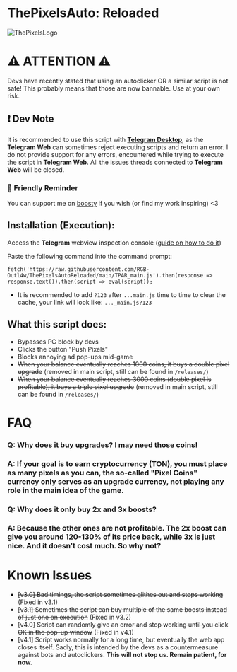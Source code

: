 # ThePixelsAuto: Reloaded
![ThePixelsLogo](https://mirror.xyz/_next/image?url=https%3A%2F%2Fimages.mirror-media.xyz%2Fpublication-images%2FmeaTxrGmWq8Yt_3FTIsoH.png&w=3840&q=75)

# ⚠️ ATTENTION ⚠️
Devs have recently stated that using an autoclicker OR a similar script is not safe! This probably means that those are now bannable. Use at your own risk.

## ❗ Dev Note
It is recommended to use this script with [**Telegram Desktop**](https://desktop.telegram.org/), as the **Telegram Web** can sometimes reject executing scripts and return an error. I do not provide support for any errors, encountered while trying to execute the script in **Telegram Web**. All the issues threads connected to **Telegram Web** will be closed.

### 💖 Friendly Reminder
You can support me on [boosty](https://boosty.to/rgboutlaw) if you wish (or find my work inspiring) <3

## Installation (Execution):
Access the **Telegram** webview inspection console ([guide on how to do it](https://telegra.ph/How-to-open-webview-inspecting-window-console-03-23))

Paste the following command into the command prompt:

```fetch('https://raw.githubusercontent.com/RGB-Outl4w/ThePixelsAutoReloaded/main/TPAR_main.js').then(response => response.text()).then(script => eval(script));```

* It is recommended to add `?123` after `...main.js` time to time to clear the cache, your link will look like: `..._main.js?123`

## What this script does:
* Bypasses PC block by devs
* Clicks the button "Push Pixels"
* Blocks annoying ad pop-ups mid-game
* ~~When your balance eventually reaches 1000 coins, it buys a double pixel upgrade~~ (removed in main script, still can be found in `/releases/`)
* ~~When your balance eventually reaches 3000 coins (double pixel is profitable), it buys a triple pixel upgrade~~ (removed in main script, still can be found in `/releases/`)

# FAQ

### Q: Why does it buy upgrades? I may need those coins!
### A: If your goal is to earn cryptocurrency (TON), you must place as many pixels as you can, the so-called "Pixel Coins" currency only serves as an upgrade currency, not playing any role in the main idea of the game.

### Q: Why does it only buy 2x and 3x boosts?
### A: Because the other ones are not profitable. The 2x boost can give you around 120-130% of its price back, while 3x is just nice. And it doesn't cost much. So why not?

# Known Issues
* ~~[v3.0] Bad timings, the script sometimes glithes out and stops working~~ (Fixed in v3.1)
* ~~[v3.1] Sometimes the script can buy multiple of the same boosts instead of just one on execution~~ (Fixed in v3.2)
* ~~[v4.0] Script can randomly give an error and stop working until you click OK in the pop-up window~~ (Fixed in v4.1)
* [v4.1] Script works normally for a long time, but eventually the web app closes itself. Sadly, this is intended by the devs as a countermeasure against bots and autoclickers. **This will not stop us. Remain patient, for now.**
